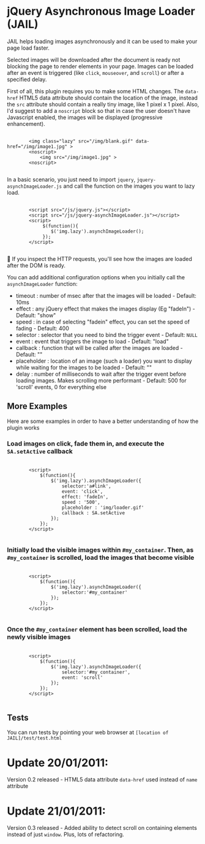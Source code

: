 # jQuery Asynchronous Image Loader (JAIL)

JAIL helps loading images asynchronously and it can be used to make your page load faster. 

Selected images will be downloaded after the document is ready not blocking the page to render elements in your page. Images can be loaded after an event is triggered (like `click`, `mouseover`, and `scroll`) or after a specified delay.

First of all, this plugin requires you to make some HTML changes. The `data-href` HTML5 data attribute should contain the location of the image, instead the `src` attribute should contain a really tiny image, like 1 pixel x 1 pixel. Also, I'd suggest to add a `noscript` block so that in case the user doesn't have Javascript enabled, the images will be displayed (progressive enhancement).

<pre>
	<code>
		&lt;img class="lazy" src="/img/blank.gif" data-href="/img/image1.jpg" &gt;
		&lt;noscript&gt;
			&lt;img src="/img/image1.jpg" &gt;
		&lt;noscript&gt;
	</code>
</pre>

In a basic scenario, you just need to import `jquery`, `jquery-asynchImageLoader.js` and call the function on the images you want to lazy load.

<pre>
	<code>
		&lt;script src="/js/jquery.js"&gt;&lt;/script&gt;
		&lt;script src="/js/jquery-asynchImageLoader.js"&gt;&lt;/script&gt;
		&lt;script&gt;
			 $(function(){
			 	$('img.lazy').asynchImageLoader();
		     });
		&lt;/script&gt;
	</code>
</pre>

If you inspect the HTTP requests, you'll see how the images are loaded after the DOM is ready.

You can add additional configuration options when you initially call the `asynchImageLoader` function:

* timeout     : number of msec after that the images will be loaded - Default: 10ms
* effect      : any jQuery effect that makes the images display (Eg "fadeIn") - Default: "show"
* speed       : in case of selecting "fadein" effect, you can set the speed of fading - Default: 400
* selector    : selector that you need to bind the trigger event - Default: `NULL`
* event       : event that triggers the image to load - Default: "load"
* callback    : function that will be called after the images are loaded - Default: ""
* placeholder : location of an image (such a loader) you want to display while waiting for the images to be loaded - Default: ""
* delay       : number of milliseconds to wait after the trigger event before loading images. Makes scrolling more performant - Default: 500 for 'scroll' events, 0 for everything else

## More Examples

Here are some examples in order to have a better understanding of how the plugin works

### Load images on click, fade them in, and execute the `SA.setActive` callback

<pre>
	<code>
		&lt;script&gt;
			$(function(){
				$('img.lazy').asynchImageLoader({
					selector:'a#link',
					event: 'click',
					effect: 'fadeIn',
					speed : '500',
					placeholder : 'img/loader.gif'
					callback : SA.setActive
				});
			});
		&lt;/script&gt;
	</code>
</pre>

### Initially load the visible images within `#my_container`. Then, as `#my_container` is scrolled, load the images that become visible

<pre>
	<code>
		&lt;script&gt;
			$(function(){
				$('img.lazy').asynchImageLoader({
					selector:'#my_container'
				});
			});
		&lt;/script&gt;
	</code>
</pre>

### Once the `#my_container` element has been scrolled, load the newly visible images

<pre>
	<code>
		&lt;script&gt;
			$(function(){
				$('img.lazy').asynchImageLoader({
					selector:'#my_container',
					event: 'scroll'
				});
			});
		&lt;/script&gt;
	</code>
</pre>

## Tests

You can run tests by pointing your web browser at `[location of JAIL]/test/test.html`

# Update 20/01/2011:

Version 0.2 released - HTML5 data attribute `data-href` used instead of `name` attribute

# Update 21/01/2011:

Version 0.3 released - Added ability to detect scroll on containing elements instead of just `window`. Plus, lots of refactoring.
